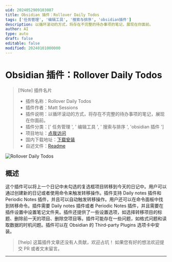 ```yaml
---
uid: 2024052909103087
title: Obsidian 插件：Rollover Daily Todos
tags: ['任务管理', '编辑工具', '搜索与排序', 'obsidian插件']
description: 以循环滚动的方式，将存在不完整的待办事项的笔记，展现在你面前。
author: AI
type: auto
draft: false
editable: false
modified: 20240101000000
---
```


# Obsidian 插件：Rollover Daily Todos

> [!Note] 插件名片
> - 插件名称：Rollover Daily Todos
> - 插件作者：Matt Sessions
> - 插件说明：以循环滚动的方式，将存在不完整的待办事项的笔记，展现在你面前。
> - 插件分类：[' 任务管理 ', ' 编辑工具 ', ' 搜索与排序 ', 'obsidian 插件 ']
> - 项目地址：[点我访问](https://github.com/shichongrui/obsidian-rollover-daily-todos)
> - 国内下载地址：[下载安装](https://pkmer.cn/products/plugin/pluginMarket/?obsidian-rollover-daily-todos)
> - 自述文件：[Readme](https://ghproxy.net/https://raw.githubusercontent.com/lumoe/obsidian-rollover-daily-todos/master/README.md)

![Rollover Daily Todos](https://cdn.pkmer.cn/covers/obsidian-rollover-daily-todos.GIF!pkmer)

## 概述

这个插件可以将上一个日记中未勾选的复选框项目转移到今天的日记中。用户可以通过创建新的日记或者使用命令来触发转移操作。插件支持 Daily notes 插件和 Periodic Notes 插件，并且可以自动触发转移操作。用户还可以在命令面板中找到转移命令。插件需要 Daily notes 插件或者 Periodic Notes 插件，并且需要在插件设置中设置笔记文件夹。插件还提供了一些设置选项，如选择转移项目的标题、删除前一天的项目、删除空项目等。插件可能存在一些问题，如格式问题和读取数据的时机问题。插件可以在 Obsidian 的 Third-party Plugins 选项卡中安装。

> [!help]
> 这篇插件文章还没有人贡献，欢迎占坑！
> 如果您有好的想法欢迎提交 PR 或者文末留言。

---



